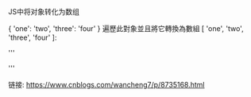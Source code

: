 JS中将对象转化为数组

{ 'one': 'two', 'three': 'four' } 遍歷此對象並且將它轉換為數組 [ 'one', 'two', 'three', 'four' ]:

'''
<script>
let obj = {'one':'two', 'three':'four'};

var arr = []
for (let i in obj) {
    arr.push(i); // key
    arr.push(obj[i]); // value
}
console.log(arr);
</script>
'''

链接: https://www.cnblogs.com/wancheng7/p/8735168.html
